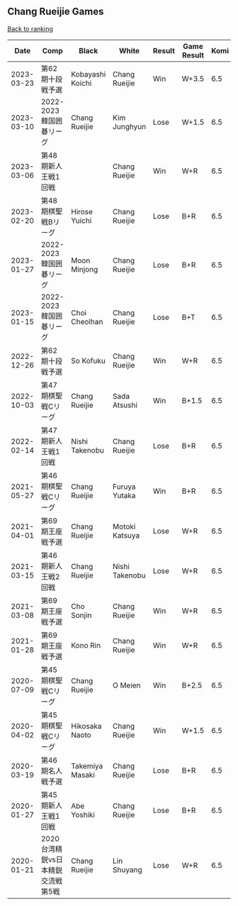 ## Chang Rueijie Games

[Back to ranking](../../index.md)




| **Date** | **Comp** | **Black** | **White** | **Result** | **Game Result** | **Komi** | **Rating** | **Diff** | 
| --- | --- | --- | --- | --- | --- | --- | --- | --- |
| 2023-03-23 | 第62期十段戦予選 | Kobayashi Koichi | Chang Rueijie | Win | W+3.5 | 6.5 | 2963 | 47 | 
| 2023-03-10 | 2022-2023韓国囲碁リーグ | Chang Rueijie | Kim Junghyun | Lose | W+1.5 | 6.5 | 2916 | -38 | 
| 2023-03-06 | 第48期新人王戦1回戦 |  | Chang Rueijie | Win | W+R | 6.5 | 2954 | 48 | 
| 2023-02-20 | 第48期棋聖戦Bリーグ | Hirose Yuichi | Chang Rueijie | Lose | B+R | 6.5 | 2906 | 79 | 
| 2023-01-27 | 2022-2023韓国囲碁リーグ | Moon Minjong | Chang Rueijie | Lose | B+R | 6.5 | 2827 | 1 | 
| 2023-01-15 | 2022-2023韓国囲碁リーグ | Choi Cheolhan | Chang Rueijie | Lose | B+T | 6.5 | 2826 | -22 | 
| 2022-12-26 | 第62期十段戦予選 | So Kofuku | Chang Rueijie | Win | W+R | 6.5 | 2848 | 93 | 
| 2022-10-03 | 第47期棋聖戦Cリーグ | Chang Rueijie | Sada Atsushi | Win | B+1.5 | 6.5 | 2755 | 126 | 
| 2022-02-14 | 第47期新人王戦1回戦 | Nishi Takenobu | Chang Rueijie | Lose | B+R | 6.5 | 2629 | -338 | 
| 2021-05-27 | 第46期棋聖戦Cリーグ | Chang Rueijie | Furuya Yutaka | Win | B+R | 6.5 | 2967 | 55 | 
| 2021-04-01 | 第69期王座戦予選 | Chang Rueijie | Motoki Katsuya | Lose | W+R | 6.5 | 2912 | 60 | 
| 2021-03-15 | 第46期新人王戦2回戦 | Chang Rueijie | Nishi Takenobu | Lose | W+R | 6.5 | 2852 | -104 | 
| 2021-03-08 | 第69期王座戦予選 | Cho Sonjin | Chang Rueijie | Win | W+R | 6.5 | 2956 | 135 | 
| 2021-01-28 | 第69期王座戦予選 | Kono Rin | Chang Rueijie | Win | W+R | 6.5 | 2821 | -12 | 
| 2020-07-09 | 第45期棋聖戦Cリーグ | Chang Rueijie | O Meien | Win | B+2.5 | 6.5 | 2833 | 99 | 
| 2020-04-02 | 第45期棋聖戦Cリーグ | Hikosaka Naoto | Chang Rueijie | Win | W+1.5 | 6.5 | 2734 | 93 | 
| 2020-03-19 | 第46期名人戦予選 | Takemiya Masaki | Chang Rueijie | Lose | B+R | 6.5 | 2641 | -76 | 
| 2020-01-27 | 第45期新人王戦1回戦 | Abe Yoshiki | Chang Rueijie | Lose | B+R | 6.5 | 2717 | -103 | 
| 2020-01-21 | 2020台湾精鋭vs日本精鋭交流戦第5戦 | Chang Rueijie | Lin Shuyang | Lose | W+R | 6.5 | 2820 | missing |




